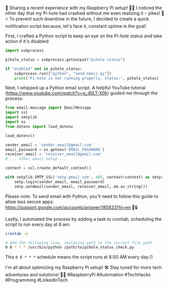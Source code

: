 🔧 Sharing a recent experience with my Raspberry Pi setup! 🍓🔌 I noticed the other day that my Pi-hole had crashed without me even realizing it – yikes! 🚫⚡ To prevent such downtime in the future, I decided to create a quick notification script because, let's face it, constant uptime is the goal!

First, I crafted a Python script to keep an eye on the Pi-hole status and take action if it's disabled:

```python
import subprocess

pihole_status = subprocess.getoutput("pihole status")

if "enabled" not in pihole_status:
    subprocess.run(["python", "send_email.py"])
    print('Pi-hole is not running properly. Status:', pihole_status)
```

Next, I whipped up a Python email script. A helpful YouTube tutorial (https://www.youtube.com/watch?v=g_j6ILT-X0k) guided me through the process:

```python
from email.message import EmailMessage
import ssl
import smtplib
import os
from dotenv import load_dotenv

load_dotenv()

sender_email = 'sender_email@gmail.com'
email_password = os.getenv('EMAIL_PASSWORD')
receiver_email = 'receiver_email@gmail.com'
# ... other email setup ...

context = ssl.create_default_context()

with smtplib.SMTP_SSL('smtp.gmail.com', 465, context=context) as smtp:
    smtp.login(sender_email, email_password)
    smtp.sendmail(sender_email, receiver_email, em.as_string())
```

Please note: To send email with Python, you'll need to follow this guide to allow less secure apps: https://support.google.com/accounts/answer/185833?hl=en 📧🔒

Lastly, I automated the process by adding a task to crontab, scheduling the script to run every day at 8 am:

```bash
crontab -e

# Add the following line, replacing path to the correct file path
0 8 * * * /usr/bin/python /path/to/pihole_status_check.py
```

This `0 8 * * *` schedule means the script runs at 8:00 AM every day.⏰

I'm all about optimizing my Raspberry Pi setup! 🛠️ Stay tuned for more tech adventures and solutions! 🚀🔧 #RaspberryPi #Automation #TechHacks #Programming #LinkedInTech
